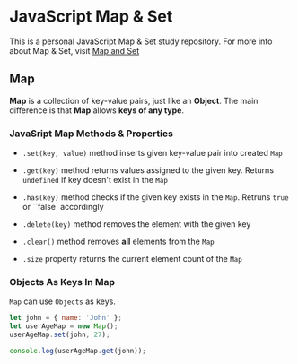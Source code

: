 # JavaScript Map & Set

This is a personal JavaScript Map & Set study repository. For more info about Map & Set, visit [Map and Set](https://javascript.info/map-set)

## Map

**Map** is a collection of key-value pairs, just like an **Object**. The main difference is that **Map** allows **keys of any type**.

### JavaSript Map Methods & Properties

- `.set(key, value)` method inserts given key-value pair into created `Map`

- `.get(key)` method returns values assigned to the given key. Returns `undefined`
  if key doesn't exist in the `Map`

- `.has(key)` method checks if the given key exists in the `Map`. Retruns `true` or ``false` accordingly

- `.delete(key)` method removes the element with the given key

- `.clear()` method removes **all** elements from the `Map`

- `.size` property returns the current element count of the `Map`

### Objects As Keys In Map

`Map` can use `Objects` as keys.

```javascript
let john = { name: 'John' };
let userAgeMap = new Map();
userAgeMap.set(john, 27);

console.log(userAgeMap.get(john));
```
